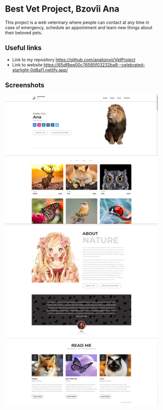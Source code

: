 # Best Vet Project, Bzovîi Ana
This project is a web veterinary where people can contact at any time in case of emergency, schedule an appointment and learn new things about their beloved pets.

## Useful links
-  Link to my repository https://github.com/anabzovii/VetProject
- Link to website https://65df8ee00c76585f03232ba8--celebrated-starlight-0d8a11.netlify.app/

## Screenshots
![alt text](assets/screenshoots/Screenshot%202024-02-28%20215431.png)
![alt text](assets/screenshoots/Screenshot%202024-02-28%20215449.png)
![alt text](assets/screenshoots/Screenshot%202024-02-28%20215501.png)
![alt text](assets/screenshoots/Screenshot%202024-02-28%20215514.png)
![alt text](assets/screenshoots/Screenshot%202024-02-28%20215525.png)